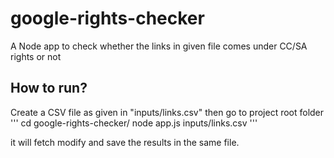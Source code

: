 # google-rights-checker
A Node app to check whether the links in given file comes under CC/SA rights or not

## How to run? ##
Create a CSV file as given in "inputs/links.csv"
then go to project root folder
  '''
  cd google-rights-checker/
  node app.js inputs/links.csv
  '''

it will fetch modify and save the results in the same file.
